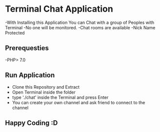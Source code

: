 # Terminal Chat Application

-With Installing this Application You can Chat with a group of Peoples with Terminal
-No one will be monitored.
-Chat rooms are available
-Nick Name Protected

## Prerequesties

-PHP> 7.0

## Run Application

- Clone this Repository and Extract
- Open Terminal inside the folder
- type './chat' inside the Terminal and press Enter
- You can create your own channel and ask friend to connect to the channel


## Happy Coding :D
